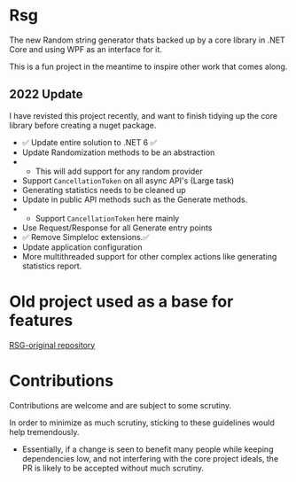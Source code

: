 # Rsg
The new Random string generator thats backed up by a core library in .NET Core and using WPF as an interface for it.

This is a fun project in the meantime to inspire other work that comes along. 

## 2022 Update
I have revisted this project recently, and want to finish tidying up the core library before creating a nuget package.
- ✅ Update entire solution to .NET 6 ✅
- Update Randomization methods to be an abstraction
- - This will add support for any random provider
- Support `CancellationToken` on all async API's (Large task)
- Generating statistics needs to be cleaned up
- Update in public API methods such as the Generate methods.
- - Support `CancellationToken` here mainly
- Use Request/Response for all Generate entry points 
- ✅ Remove SimpleIoc extensions.✅
- Update application configuration
- More multithreaded support for other complex actions like generating statistics report.

# Old project used as a base for features
[RSG-original repository](https://github.com/Reapism/RSG-original)

# Contributions
Contributions are welcome and are subject to some scrutiny.

In order to minimize as much scrutiny, sticking to these guidelines would help tremendously.
- Essentially, if a change is seen to benefit many people while keeping dependencies low, and not interfering with the core project ideals, the PR is likely to be accepted without much scrutiny.
